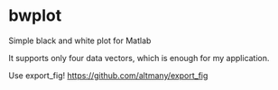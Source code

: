 # bwplot

Simple black and white plot for Matlab

It supports only four data vectors, which is enough for my application.

Use export_fig!
https://github.com/altmany/export_fig

